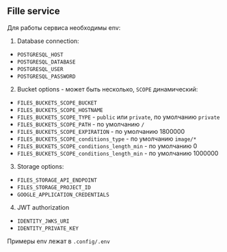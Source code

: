 ## Fille service

Для работы сервиса необходимы env:

1. Database connection:

- `POSTGRESQL_HOST`
- `POSTGRESQL_DATABASE`
- `POSTGRESQL_USER`
- `POSTGRESQL_PASSWORD`

2. Bucket options - может быть несколько, `SCOPE` динамический:

- `FILES_BUCKETS_SCOPE_BUCKET`
- `FILES_BUCKETS_SCOPE_HOSTNAME`
- `FILES_BUCKETS_SCOPE_TYPE` - `public` или `private`, по умолчанию `private`
- `FILES_BUCKETS_SCOPE_PATH` - по умолчанию `/`
- `FILES_BUCKETS_SCOPE_EXPIRATION` - по умолчанию 1800000
- `FILES_BUCKETS_SCOPE_conditions_type` - по умолчанию `image/*`
- `FILES_BUCKETS_SCOPE_conditions_length_min` - по умолчанию 0
- `FILES_BUCKETS_SCOPE_conditions_length_min` - по умолчанию 1000000

3. Storage options:

- `FILES_STORAGE_API_ENDPOINT`
- `FILES_STORAGE_PROJECT_ID`
- `GOOGLE_APPLICATION_CREDENTIALS`

4. JWT authorization

- `IDENTITY_JWKS_URI`
- `IDENTITY_PRIVATE_KEY`

Примеры env лежат в `.config/.env`
